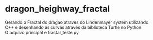 # dragon_heighway_fractal
Gerando o Fractal do dragao atraves do Lindenmayer system utilizando C++ e desenhando as curvas atraves da biblioteca Turtle no Python                    
 O arquivo principal e fractal_teste.py
